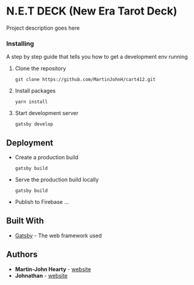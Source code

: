 # N.E.T DECK (New Era Tarot Deck)

Project description goes here

### Installing

A step by step guide that tells you how to get a development env running

1. Clone the repository

    ```
    git clone https://github.com/MartinJohnH/cart412.git 
    ```
   
2. Install packages
    
    ```
    yarn install
    ```
   
3. Start development server

    ```
    gatsby develop
    ```

## Deployment

* Create a production build 
    ```
    gatsby build
    ```
  
* Serve the production build locally
    ```
    gatsby build
    ```
 
* Publish to Firebase ...
   
## Built With

* [Gatsby](https://www.gatsbyjs.org/) - The web framework used

## Authors

* **Martin-John Hearty** - [website](https://martinjohnhearty.com)
* **Johnathan** - [website](https://github.com/)

